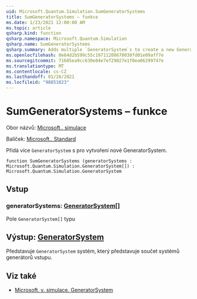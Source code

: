 ```yaml
---
uid: Microsoft.Quantum.Simulation.SumGeneratorSystems
title: SumGeneratorSystems – funkce
ms.date: 1/23/2021 12:00:00 AM
ms.topic: article
qsharp.kind: function
qsharp.namespace: Microsoft.Quantum.Simulation
qsharp.name: SumGeneratorSystems
qsharp.summary: Adds multiple `GeneratorSystem`s to create a new GeneratorSystem.
ms.openlocfilehash: 0e64d2b599c55c19711208670030fd01e09aff7e
ms.sourcegitcommit: 71605ea9cc630e84e7ef29027e1f0ea06299747e
ms.translationtype: MT
ms.contentlocale: cs-CZ
ms.lasthandoff: 01/26/2021
ms.locfileid: "98851023"
---
```

# <a name="sumgeneratorsystems-function"></a>SumGeneratorSystems – funkce

Obor názvů: [Microsoft.. simulace](xref:Microsoft.Quantum.Simulation)

Balíček: [Microsoft.. Standard](https://nuget.org/packages/Microsoft.Quantum.Standard)


Přidá více `GeneratorSystem` s pro vytvoření nové GeneratorSystem.

```qsharp
function SumGeneratorSystems (generatorSystems : Microsoft.Quantum.Simulation.GeneratorSystem[]) : Microsoft.Quantum.Simulation.GeneratorSystem
```


## <a name="input"></a>Vstup

### <a name="generatorsystems--generatorsystem"></a>generatorSystems: [GeneratorSystem](xref:Microsoft.Quantum.Simulation.GeneratorSystem)[]

Pole `GeneratorSystem[]` typu



## <a name="output--generatorsystem"></a>Výstup: [GeneratorSystem](xref:Microsoft.Quantum.Simulation.GeneratorSystem)

Představuje `GeneratorSystem` systém, který představuje součet systémů generátorů vstupu.

## <a name="see-also"></a>Viz také

- [Microsoft. v. simulace. GeneratorSystem](xref:Microsoft.Quantum.Simulation.GeneratorSystem)